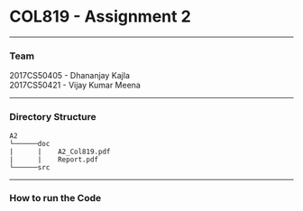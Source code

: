 # COL819 - Assignment 2
---
### Team
2017CS50405 - Dhananjay Kajla  
2017CS50421 - Vijay Kumar Meena  

---
### Directory Structure
```
A2
└──────doc
|      |    A2_Col819.pdf
|      |    Report.pdf
└──────src
```

---
### How to run the Code 


	
